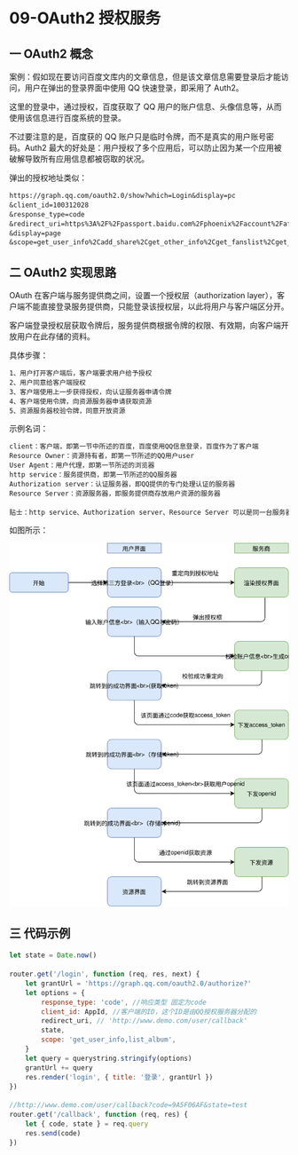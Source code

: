 # 09-OAuth2 授权服务

## 一 OAuth2 概念

案例：假如现在要访问百度文库内的文章信息，但是该文章信息需要登录后才能访问，用户在弹出的登录界面中使用 QQ 快速登录，即采用了 Auth2。

这里的登录中，通过授权，百度获取了 QQ 用户的账户信息、头像信息等，从而使用该信息进行百度系统的登录。

不过要注意的是，百度获的 QQ 账户只是临时令牌，而不是真实的用户账号密码。Auth2 最大的好处是：用户授权了多个应用后，可以防止因为某一个应用被破解导致所有应用信息都被窃取的状况。

弹出的授权地址类似：

```txt
https://graph.qq.com/oauth2.0/show?which=Login&display=pc
&client_id=100312028
&response_type=code
&redirect_uri=https%3A%2F%2Fpassport.baidu.com%2Fphoenix%2Faccount%2Fafterauth%3Fmkey%3D62bfd19b1fafe
&display=page
&scope=get_user_info%2Cadd_share%2Cget_other_info%2Cget_fanslist%2Cget_idollist%2Cadd_idol%2Cget_simple_userinfo
```

## 二 OAuth2 实现思路

OAuth 在客户端与服务提供商之间，设置一个授权层（authorization layer），客户端不能直接登录服务提供商，只能登录该授权层，以此将用户与客户端区分开。

客户端登录授权层获取令牌后，服务提供商根据令牌的权限、有效期，向客户端开放用户在此存储的资料。

具体步骤：

```txt
1、用户打开客户端后，客户端要求用户给予授权
2、用户同意给客户端授权
3、客户端使用上一步获得授权，向认证服务器申请令牌
4、客户端使用令牌，向资源服务器申请获取资源
5、资源服务器校验令牌，同意开放资源
```

示例名词：

```txt
client：客户端，即第一节中所述的百度，百度使用QQ信息登录，百度作为了客户端
Resource Owner：资源持有者，即第一节所述的QQ用户user
User Agent：用户代理，即第一节所述的浏览器
http service：服务提供商，即第一节所述的QQ服务器
Authorization server：认证服务器，即QQ提供的专门处理认证的服务器
Resource Server：资源服务器，即服务提供商存放用户资源的服务器

贴士：http service、Authorization server、Resource Server 可以是同一台服务器。
```

如图所示：

![OAuth2](../images/node/OAuth2-1.svg)

## 三 代码示例

```js
let state = Date.now()

router.get('/login', function (req, res, next) {
    let grantUrl = 'https://graph.qq.com/oauth2.0/authorize?'
    let options = {
        response_type: 'code', //响应类型 固定为code
        client_id: AppId, //客户端的ID，这个ID是由QQ授权服务器分配的
        redirect_uri, // 'http://www.demo.com/user/callback'
        state,
        scope: 'get_user_info,list_album',
    }
    let query = querystring.stringify(options)
    grantUrl += query
    res.render('login', { title: '登录', grantUrl })
})

//http://www.demo.com/user/callback?code=9A5F06AF&state=test
router.get('/callback', function (req, res) {
    let { code, state } = req.query
    res.send(code)
})
```
